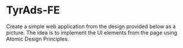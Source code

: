 # TyrAds-FE
Create a simple web application from the design provided below as a picture. The idea is to implement the UI elements from the page using Atomic Design Principles. 

